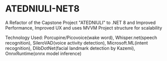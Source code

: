 # ATEDNIULI-NET8
A Refactor of the Capstone Project "ATEDNIULI" to .NET 8 and Improved Performance, Improved UX and uses MVVM Project structure for scalability

Technology Used: Porcupine/Picovoice(wake word), Whisper.net(speech recognition), SileroVAD(voice activity detection), Microsoft.ML(intent recognition), DlibDotNet(facial landmark detection by Kazemi), OnnxRuntime(onnx model inference)

